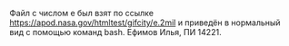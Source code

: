 Файл с числом e был взят по ссылке https://apod.nasa.gov/htmltest/gifcity/e.2mil и приведён в нормальный вид с помощью команд bash.
Ефимов Илья, ПИ 14221.
